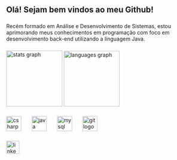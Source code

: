<h2 align="left">Olá! Sejam bem vindos ao meu Github!</h2>

###

<p align="left">Recém formado em Análise e Desenvolvimento de Sistemas, estou aprimorando meus conhecimentos em programação com foco em desenvolvimento back-end utilizando a linguagem Java.</p>

### 

<div align="left">
  <img src="https://github-readme-stats.vercel.app/api?username=Fernando-Alv&hide_title=false&hide_rank=false&show_icons=true&theme=midnight-purple&locale=pt-br&hide_border=true" height="150" alt="stats graph"  />
  <img src="https://github-readme-stats.vercel.app/api/top-langs?username=Fernando-Alv&locale=pt-br&hide_title=false&layout=compact&card_width=320&langs_count=9&theme=midnight-purple&hide_border=true" height="149" alt="languages graph"  />
</div>

### 

<div align="left">
  <img src="https://cdn.jsdelivr.net/gh/devicons/devicon/icons/csharp/csharp-original.svg" height="40" alt="csharp logo"  />
  <img width="20" />
  <img src="https://cdn.jsdelivr.net/gh/devicons/devicon/icons/java/java-original-wordmark.svg" height="40" alt="java logo"  />
  <img width="20" />
  <img src="https://cdn.jsdelivr.net/gh/devicons/devicon/icons/mysql/mysql-original-wordmark.svg" height="40" alt="mysql logo"  />
  <img width="20" />
  <img src="https://cdn.jsdelivr.net/gh/devicons/devicon/icons/git/git-original.svg" height="40" alt="git logo"  />
</div>

###

<div align="left">
  <a href="https://www.linkedin.com/in/fernandoalv/" target="_blank">
    <img src="https://img.shields.io/static/v1?message=LinkedIn&logo=linkedin&label=&color=0077B5&logoColor=white&labelColor=&style=for-the-badge" height="35" alt="linkedin logo"  />
  </a>
</div>

